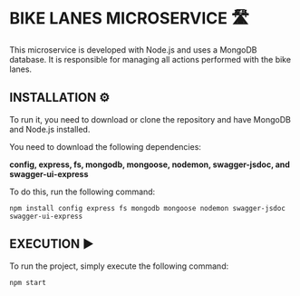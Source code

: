 # BIKE LANES MICROSERVICE 🛣️
This microservice is developed with Node.js and uses a MongoDB database. It is responsible for managing all actions performed with the bike lanes.

## INSTALLATION ⚙️
To run it, you need to download or clone the repository and have MongoDB and Node.js installed.

You need to download the following dependencies:

**config, express, fs, mongodb, mongoose, nodemon, swagger-jsdoc, and swagger-ui-express**

To do this, run the following command:

    npm install config express fs mongodb mongoose nodemon swagger-jsdoc swagger-ui-express

## EXECUTION ▶️
To run the project, simply execute the following command:

    npm start